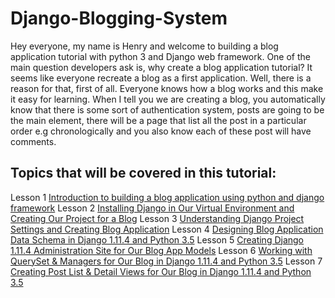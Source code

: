 # Django-Blogging-System
Hey everyone, my name is Henry and welcome to building a blog application tutorial with python 3 and Django web framework.
One of the main question developers ask is, why create a blog application tutorial? It seems like everyone recreate a blog as a 
first application. Well, there is a reason for that, first of all. Everyone knows how a blog works and this make it easy for 
learning. When I tell you we are creating a blog, you automatically know that there is some sort of authentication system, 
posts are going to be the main element, there will be a page that list all the post in a particular order e.g chronologically 
and you also know each of these post will have comments.

## Topics that will be covered in this tutorial:
Lesson 1 [Introduction to building a blog application using python and django framework](http://muva.co.ke/blog/building-a-blog-application-with-python-3-5-and-django-1-11-4-web-framework/)
Lesson 2 [Installing Django in Our Virtual Environment and Creating Our Project for a Blog](http://muva.co.ke/blog/lesson-2-installing-django-in-our-virtual-environment-and-creating-our-project-for-a-blog-application-created-using-django-1-11-4-and-python-3-5/)
Lesson 3 [Understanding Django Project Settings and Creating Blog Application](http://muva.co.ke/blog/lesson-3-understanding-django-project-settings-and-creating-blog-app-in-django-1-11-4/)
Lesson 4 [Designing Blog Application Data Schema in Django 1.11.4 and Python 3.5](http://muva.co.ke/blog/lesson-4-designing-blog-application-data-schema-in-django-1-11-4-and-python-3-5/)
Lesson 5 [Creating Django 1.11.4 Administration Site for Our Blog App Models](http://muva.co.ke/blog/lesson-5-creating-administration-site-for-our-blog-models-in-django-1-11-4-and-python-3-5/)
Lesson 6 [Working with QuerySet & Managers for Our Blog in Django 1.11.4 and Python 3.5](http://muva.co.ke/blog/lesson-6-working-with-queryset-managers-for-our-blog-in-django-1-11-4-and-python-3-5/)
Lesson 7 [Creating Post List & Detail Views for Our Blog in Django 1.11.4 and Python 3.5](http://muva.co.ke/blog/lesson-7-creating-post-list-detail-views-for-our-blog-in-django-1-11-4-and-python-3-5/)
